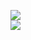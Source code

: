 [![](https://img.shields.io/badge/Made%20With-Github%20Spray-lightgrey.svg?style=for-the-badge&logo=github)](https://github.com/Annihil/github-spray#21514)  
[![](https://i.imgur.com/2DrTn0Z.gif)](https://github.com/Annihil/github-spray)